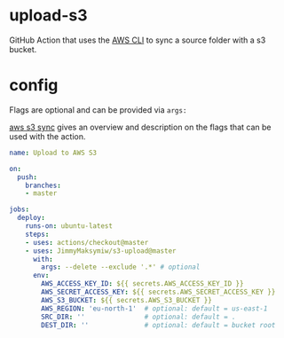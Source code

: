 # upload-s3
GitHub Action that uses the [AWS CLI](https://docs.aws.amazon.com/cli/index.html) to sync a source folder with a s3 bucket.

# config
Flags are optional and can be provided via `args:`

[aws s3 sync](https://docs.aws.amazon.com/cli/latest/reference/s3/sync.html) gives an overview and description on the flags that can be used with the action.

```yaml
name: Upload to AWS S3

on:
  push:
    branches:
    - master

jobs:
  deploy:
    runs-on: ubuntu-latest
    steps:
    - uses: actions/checkout@master
    - uses: JimmyMaksymiw/s3-upload@master
      with:
        args: --delete --exclude '.*' # optional
      env:
        AWS_ACCESS_KEY_ID: ${{ secrets.AWS_ACCESS_KEY_ID }}
        AWS_SECRET_ACCESS_KEY: ${{ secrets.AWS_SECRET_ACCESS_KEY }}
        AWS_S3_BUCKET: ${{ secrets.AWS_S3_BUCKET }}
        AWS_REGION: 'eu-north-1'  # optional: default = us-east-1
        SRC_DIR: ''               # optional: default = .
        DEST_DIR: ''              # optional: default = bucket root
```
